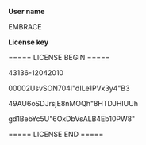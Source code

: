 **User name**

EMBRACE

**License key**

===== LICENSE BEGIN =====

43136-12042010

00002UsvSON704l"dILe1PVx3y4"B3

49AU6oSDJrsjE8nMOQh"8HTDJHIUUh

gd1BebYc5U"6OxDbVsALB4Eb10PW8"

===== LICENSE END =====